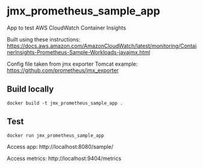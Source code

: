 # jmx_prometheus_sample_app

App to test AWS CloudWatch Container Insights

Built using these instructions: https://docs.aws.amazon.com/AmazonCloudWatch/latest/monitoring/ContainerInsights-Prometheus-Sample-Workloads-javajmx.html

Config file taken from jmx exporter Tomcat example: https://github.com/prometheus/jmx_exporter

## Build locally

```
docker build -t jmx_prometheus_sample_app .
```

## Test

```
docker run jmx_prometheus_sample_app
```

Access app:  http://localhost:8080/sample/

Access metrics: http://localhost:9404/metrics